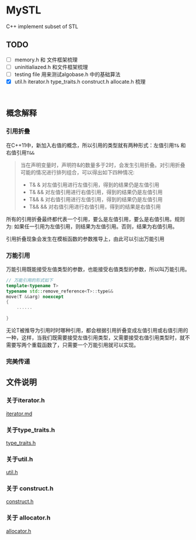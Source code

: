 # MySTL
C++ implement subset of STL

## TODO

- [ ] memory.h 和 文件框架梳理
- [ ] uninitialiazed.h 和文件框架梳理
- [ ] testing file 用来测试algobase.h 中的基础算法
- [x] util.h iterator.h type_traits.h construct.h allocate.h 梳理

​    

## 概念解释


### 引用折叠

在C++11中，新加入右值的概念，所以引用的类型就有两种形式：左值引用`T&` 和 右值引用`T&&`

> 当在声明变量时，声明符&的数量多于2时，会发生引用折叠。对引用折叠可能的情况进行排列组合，可以得出如下四种情况:
>
> * T& & 			对左值引用进行左值引用，得到的结果仍是左值引用
> * T& && 	     对左值引用进行右值引用，得到的结果仍是左值引用
> * T&& &          对右值引用进行左值引用，得到的结果仍是左值引用
> * T&& &&       对右值引用进行右值引用，得到的结果是右值引用

所有的引用折叠最终都代表一个引用，要么是左值引用，要么是右值引用。规则为: 如果任一引用为左值引用，则结果为左值引用。否则，结果为右值引用。

引用折叠现象会发生在模板函数的参数推导上，由此可以引出万能引用

### 万能引用

万能引用既能接受左值类型的参数，也能接受右值类型的参数，所以叫万能引用。

~~~C++
// 万能引用的形式如下
template<typename T>
typename std::remove_reference<T>::type&&
move(T &&arg) noexcept
{
    ......
        
}
~~~

无论T被推导为引用时时哪种引用，都会根据引用折叠变成左值引用或右值引用的一种，这样，当我们既需要接受左值引用类型，又需要接受右值引用类型时，就不需要写两个重载函数了，只需要一个万能引用就可以实现。

### 完美传递


## 文件说明

### 关于iterator.h

[iterator.md](./iterator.md)

### 关于type_traits.h

[type_traits.h](./type_traits.md)

### 关于util.h  

[util.h](./util.md)

### 关于 construct.h

[construct.h](./construct.md)

### 关于 allocator.h

[allocator.h](./allocator.md)